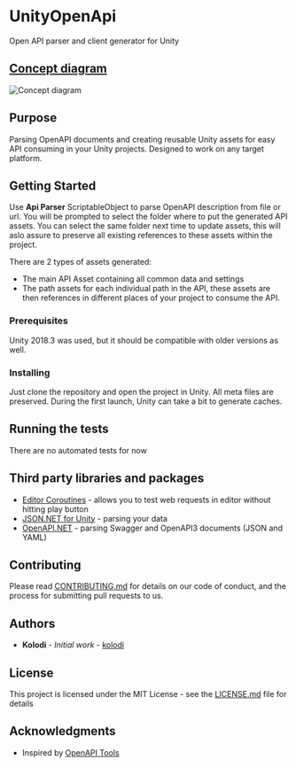 # UnityOpenApi

Open API parser and client generator for Unity

## [Concept diagram](https://docs.google.com/drawings/d/1c1kjdK5TJ_ZHc8onSXXMQAmeI5XNVedIPpmzbtxMUb0/edit?usp=sharing)

![Concept diagram](https://docs.google.com/drawings/d/e/2PACX-1vQ6CBoYeIMd8nBpVpFzsYqGuJ-uEJyfCSUIWKjCc_XvJu1M7GhKFNqHP_eoJxzDkhxCsJPp6mewKzZA/pub?w=844&amp;h=617)

## Purpose

Parsing OpenAPI documents and creating reusable Unity assets for easy API consuming in your Unity projects. Designed to work on any target platform.

## Getting Started

Use **Api Parser** ScriptableObject to parse OpenAPI description from file or url. You will be prompted to select the folder where to put the generated API assets. You can select the same folder next time to update assets, this will aslo assure to preserve all existing references to these assets within the project.

There are 2 types of assets generated: 
* The main API Asset containing all common data and settings
* The path assets for each individual path in the API, these assets are then references in different places of your project to consume the API.

### Prerequisites

Unity 2018.3 was used, but it should be compatible with older versions as well.

### Installing

Just clone the repository and open the project in Unity.
All meta files are preserved.
During the first launch, Unity can take a bit to generate caches.

## Running the tests

There are no automated tests for now

## Third party libraries and packages

* [Editor Coroutines](https://docs.unity3d.com/Packages/com.unity.editorcoroutines@0.0/manual/index.html) - allows you to test web requests in editor without hitting play button
* [JSON.NET for Unity](https://www.parentelement.com/assets/json_net_unity) - parsing your data
* [OpenAPI.NET](https://github.com/Microsoft/OpenAPI.NET) - parsing Swagger and OpenAPI3 documents (JSON and YAML)

## Contributing

Please read [CONTRIBUTING.md](https://gist.github.com/PurpleBooth/b24679402957c63ec426) for details on our code of conduct, and the process for submitting pull requests to us.

## Authors

* **Kolodi** - *Initial work* - [kolodi](https://github.com/kolodi)

## License

This project is licensed under the MIT License - see the [LICENSE.md](LICENSE.md) file for details

## Acknowledgments

* Inspired by [OpenAPI Tools](https://github.com/OpenAPITools)
